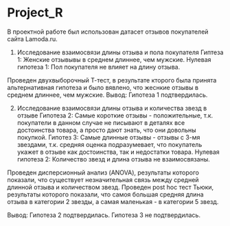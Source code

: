 # Project_R

В проектной работе был использован датасет отзывов покупателей сайта Lamoda.ru.

1. Исследование взаимосвязи длины отзыва и пола покупателя
    Гиптеза 1: Женские отзывывы в среднем длиннее, чем мужские.
    Нулевая гипотеза 1: Пол покупателя не влияет на длину отзыва.
    
Проведен двухвыборочный Т-тест, в результате кторого была принята альтернативная гипотеза и было вявлено, что жеснкие отзывы в среднем длиннее, чем мужские.
Вывод: Гипотеза 1 подтвердилась.

2. Исследование взаимосвязи длины отзыва и количества звезд в отзыве
    Гипотеза 2: Самые короткие отзывы - положительные, т.к. покупатели в данном случае не писывают в деталях все достоинства товара, а просто дают знать, что они довольны покупкой.
    Гипотез 3: Самые длинные отзывы - отзывы с 3-мя звездами, т.к. средняя оценка подразумевает, что покупатель укажет в отзыве как достоинства, так и недостатки товара.
    Нулевая гипотеза 2: Количество звезд и длина отзыва не взаимосвязаны.
    
Проведен дисперсионный анализ (ANOVA), результаты которого показали, что существует незначительная связь между средней длинной отзыва и количеством звезд.
Проведен post hoc тест Тьюки, результаты которого показали, что самоя большая средняя длина отзыва в категории 2 звезды, а самая маленькая - в категории 5 звезд.

Вывод: Гипотеза 2 подтвердилась.
       Гипотеза 3 не подтвердилась.

